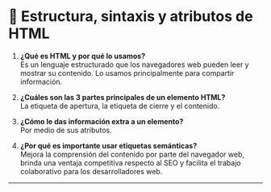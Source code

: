 # 📖 Estructura, sintaxis y atributos de HTML

1. **¿Qué es HTML y por qué lo usamos?**  
   Es un lenguaje estructurado que los navegadores web pueden leer y mostrar su contenido. Lo usamos principalmente para compartir información.

2. **¿Cuáles son las 3 partes principales de un elemento HTML?**  
   La etiqueta de apertura, la etiqueta de cierre y el contenido.

3. **¿Cómo le das información extra a un elemento?**  
   Por medio de sus atributos.

4. **¿Por qué es importante usar etiquetas semánticas?**  
   Mejora la comprensión del contenido por parte del navegador web, brinda una ventaja competitiva respecto al SEO y facilita el trabajo colaborativo para los desarrolladores web.

---
